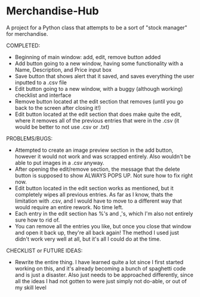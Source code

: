 # Merchandise-Hub
A project for a Python class that attempts to be a sort of "stock manager" for merchandise.


COMPLETED: 
- Beginning of main window: add, edit, remove button added
- Add button going to a new window, having some functionality with a Name, Description, and Price input box
- Save button that shows alert that it saved, and saves everything the user inputted to a .csv file
- Edit button going to a new window, with a buggy (although working) checklist and interface
- Remove button located at the edit section that removes (until you go back to the screen after closing it!)
- Edit button located at the edit section that does make quite the edit, where it removes all of the previous entries that were in the .csv (it would be better to not use .csv or .txt)


PROBLEMS/BUGS:
- Attempted to create an image preview section in the add button, however it would not work and was scrapped entirely. Also wouldn't be able to put images in a .csv anyway.
- After opening the edit/remove section, the message that the delete button is supposed to show ALWAYS POPS UP. Not sure how to fix right now.
- Edit button located in the edit section works as mentioned, but it completely wipes all previous entries. As far as I know, thats the limitation with .csv, and I would have to move to a different way that would require an entire rework. No time left.
- Each entry in the edit section has %'s and ,'s, which I'm also not entirely sure how to rid of. 
- You can remove all the entries you like, but once you close that window and open it back up, they're all back again! The method I used just didn't work very well at all, but it's all I could do at the time.


CHECKLIST or FUTURE IDEAS:
- Rewrite the entire thing. I have learned quite a lot since I first started working on this, and it's already becoming a bunch of spaghetti code and is just a disaster. Also just needs to be approached differently, since all the ideas I had not gotten to were just simply not do-able, or out of my skill level
